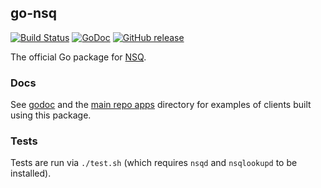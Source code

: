 ## go-nsq

[![Build Status](https://travis-ci.org/youzan/go-nsq.svg?branch=master)][travis] [![GoDoc](https://godoc.org/github.com/youzan/go-nsq?status.svg)](https://godoc.org/github.com/youzan/go-nsq) [![GitHub release](https://img.shields.io/github/release/youzan/go-nsq.svg)](https://github.com/youzan/go-nsq/releases/latest)

The official Go package for [NSQ][nsq].

### Docs

See [godoc][nsq_gopkgdoc] and the [main repo apps][apps] directory for examples of clients built
using this package.

### Tests

Tests are run via `./test.sh` (which requires `nsqd` and `nsqlookupd` to be installed).

[nsq]: https://github.com/youzan/nsq
[nsq_gopkgdoc]: http://godoc.org/github.com/youzan/go-nsq
[apps]: https://github.com/youzan/nsq/tree/master/apps
[travis]: http://travis-ci.org/youzan/go-nsq
